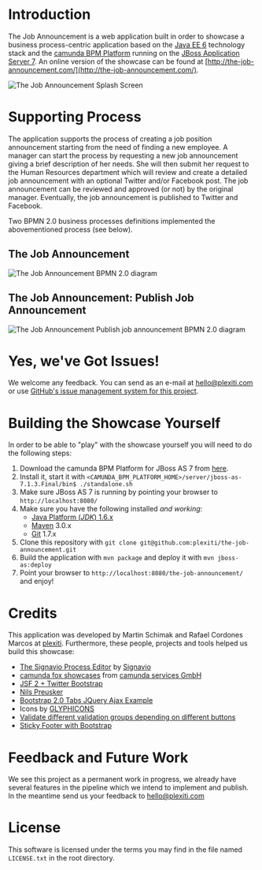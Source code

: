 # Introduction

The Job Announcement is a web application built in order to showcase a business process-centric
application based on the [Java EE 6](http://www.oracle.com/technetwork/java/javaee/overview/index.html) technology stack
and the [camunda BPM Platform](http://www.camunda.org) running on the [JBoss Application Server 7](http://www.jboss.org/jbossas/).
An online version of the showcase can be found at [http://the-job-announcement.com/](http://the-job-announcement.com/).

![The Job Announcement Splash Screen][1]

# Supporting Process

The application supports the process of creating a job position announcement starting from the need of
finding a new employee. A manager can start the process by requesting a new job announcement giving a
brief description of her needs. She will then submit her request to the Human Resources department which
will review and create a detailed job announcement with an optional Twitter and/or Facebook post. The job
announcement can be reviewed and approved (or not) by the original manager. Eventually, the job announcement
is published to Twitter and Facebook.

Two BPMN 2.0 business processes definitions implemented the abovementioned process (see below).

## The Job Announcement
![The Job Announcement BPMN 2.0 diagram][2]
## The Job Announcement: Publish Job Announcement
![The Job Announcement Publish job announcement BPMN 2.0 diagram][3]

# Yes, we've Got Issues!

We welcome any feedback. You can send as an e-mail at [hello@plexiti.com](mailto:hello@plexiti.com) or use [GitHub's
issue management system for this project](https://github.com/plexiti/the-job-announcement-fox/issues).

# Building the Showcase Yourself

In order to be able to "play" with the showcase yourself you will need to do the following steps:

1. Download the camunda BPM Platform for JBoss AS 7 from [here](http://camunda.org/download/).
1. Install it, start it with `<CAMUNDA_BPM_PLATFORM_HOME>/server/jboss-as-7.1.3.Final/bin$ ./standalone.sh`
1. Make sure JBoss AS 7 is running by pointing your browser to `http://localhost:8080/`
1. Make sure you have the following installed *and working*:
    * [Java Platform (*JDK*) 1.6.x](http://www.oracle.com/technetwork/java/javase/downloads/index.html)
    * [Maven](http://maven.apache.org/) 3.0.x
    * [Git](http://git-scm.com/) 1.7.x
1. Clone this repository with `git clone git@github.com:plexiti/the-job-announcement.git`
1. Build the application with `mvn package` and deploy it with `mvn jboss-as:deploy`
1. Point your browser to `http://localhost:8080/the-job-announcement/` and enjoy!

# Credits

This application was developed by Martin Schimak and Rafael Cordones Marcos at [plexiti](http://plexiti.com/). Furthermore, these people, projects and tools helped us build this showcase:

* [The Signavio Process Editor](http://www.signavio.com/en/products/overview.html) by [Signavio](http://www.signavio.com/)
* [camunda fox showcases](https://bitbucket.org/camunda/fox-showcases/) from [camunda services GmbH](http://www.camunda.com/)
* [JSF 2 + Twitter Bootstrap](http://rkovacevic.blogspot.co.at/2012/05/jsf-2-twitter-bootstrap.html)
* [Nils Preusker](http://www.nilspreusker.de/)
* [Bootstrap 2.0 Tabs JQuery Ajax Example](http://www.mightywebdeveloper.com/coding/bootstrap-2-tabs-jquery-load-content/)
* Icons by [GLYPHICONS](http://glyphicons.com/)
* [Validate different validation groups depending on different buttons](http://www.dirkreske.de/button-based-bean-validation/)
* [Sticky Footer with Bootstrap](https://gist.github.com/1855032)

# Feedback and Future Work

We see this project as a permanent work in progress, we already have several features in the pipeline which
we intend to implement and publish. In the meantime send us your feedback to [hello@plexiti.com](mailto:hello@plexiti.com)

# License

This software is licensed under the terms you may find in the file named `LICENSE.txt` in the root directory.

[1]: http://cloud.github.com/downloads/plexiti/the-job-announcement-fox/the-job-announcement-showcase-splash-screen-v3.png
[2]: http://cloud.github.com/downloads/plexiti/the-job-announcement-fox/Stellenausschreibung-Ebene-Engine.png
[3]: http://cloud.github.com/downloads/plexiti/the-job-announcement-fox/Stellenausschreibung-Ebene-Durchfuehrung-Engine.png
